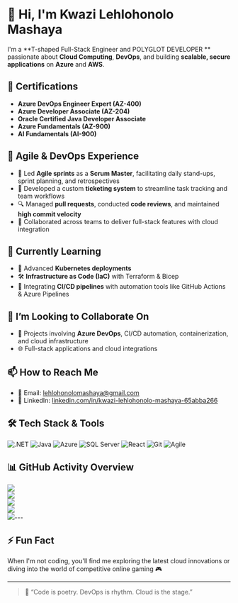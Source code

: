 # 👋 Hi, I'm Kwazi Lehlohonolo Mashaya

I'm a **T-shaped Full-Stack Engineer and POLYGLOT DEVELOPER ** passionate about **Cloud Computing**, **DevOps**, and building **scalable, secure applications** on **Azure** and **AWS**.

## 💼 Certifications
- **Azure DevOps Engineer Expert (AZ-400)**
-  **Azure Developer Associate (AZ-204)**
- **Oracle Certified Java Developer Associate**
-  **Azure Fundamentals (AZ-900)**
-  **AI Fundamentals (AI-900)**


## 🧠 Agile & DevOps Experience
- 🧾 Led **Agile sprints** as a **Scrum Master**, facilitating daily stand-ups, sprint planning, and retrospectives
- 🧪 Developed a custom **ticketing system** to streamline task tracking and team workflows
- 🔍 Managed **pull requests**, conducted **code reviews**, and maintained **high commit velocity**
- 🤝 Collaborated across teams to deliver full-stack features with cloud integration

## 🌱 Currently Learning
- 🚀 Advanced **Kubernetes deployments**
- 🛠️ **Infrastructure as Code (IaC)** with Terraform & Bicep
- 🔁 Integrating **CI/CD pipelines** with automation tools like GitHub Actions & Azure Pipelines

## 🤝 I’m Looking to Collaborate On
- 🧱 Projects involving **Azure DevOps**, CI/CD automation, containerization, and cloud infrastructure
- 🌐 Full-stack applications and cloud integrations


## 📫 How to Reach Me
- 📧 Email: lehlohonolomashaya@gmail.com  
- 🔗 LinkedIn: [linkedin.com/in/kwazi-lehlohonolo-mashaya-65abba266](https://www.linkedin.com/in/kwazi-lehlohonolo-mashaya-65abba266)

## 🛠️ Tech Stack & Tools
![.NET](https://img.shields.io/badge/.NET-512BD4?style=for-the-badge&logo=dotnet&logoColor=white)
![Java](https://img.shields.io/badge/Java-ED8B00?style=for-the-badge&logo=openjdk&logoColor=white)
![Azure](https://img.shields.io/badge/Azure-0078D4?style=for-the-badge&logo=microsoftazure&logoColor=white)
![SQL Server](https://img.shields.io/badge/SQL%20Server-CC2927?style=for-the-badge&logo=microsoftsqlserver&logoColor=white)
![React](https://img.shields.io/badge/React-20232A?style=for-the-badge&logo=react&logoColor=61DAFB)
![Git](https://img.shields.io/badge/Git-F05032?style=for-the-badge&logo=git&logoColor=white)
![Agile](https://img.shields.io/badge/Agile-2496ED?style=for-the-badge&logo=scrumalliance&logoColor=white)

## 📊 GitHub Activity Overview

![](http://github-profile-summary-cards.vercel.app/api/cards/profile-details?username=Kwazi-code&theme=github)  
![](http://github-profile-summary-cards.vercel.app/api/cards/most-commit-language?username=Kwazi-code&theme=github)  
![](http://github-profile-summary-cards.vercel.app/api/cards/repos-per-language?username=Kwazi-code&theme=github)  
![](http://github-profile-summary-cards.vercel.app/api/cards/stats?username=Kwazi-code&theme=github)  
![](http://github-profile-summary-cards.vercel.app/api/cards/productive-time?username=Kwazi-code&theme=github)---

## ⚡ Fun Fact
When I'm not coding, you'll find me exploring the latest cloud innovations or diving into the world of competitive online gaming 🎮

---

> 💬 “Code is poetry. DevOps is rhythm. Cloud is the stage.”


